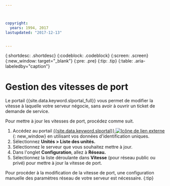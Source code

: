 ```yaml
---



copyright:
  years: 1994, 2017
lastupdated: "2017-12-13"


---
```


{:shortdesc: .shortdesc}
{:codeblock: .codeblock}
{:screen: .screen}
{:new_window: target="_blank"}
{:pre: .pre}
{:tip: .tip}
{:table: .aria-labeledby="caption"}

# Gestion des vitesses de port

Le portail {{site.data.keyword.slportal_full}} vous permet de modifier la vitesse à laquelle votre serveur négocie, sans avoir à ouvrir un ticket de demande de service.

Pour mettre à jour les vitesses de port, procédez comme suit.

1. Accédez au portail [{{site.data.keyword.slportal}} ![Icône de lien externe](../icons/launch-glyph.svg "Icône de lien externe")](https://control.softlayer.com/){: new_window} en utilisant vos données d'identification uniques.
2. Sélectionnez **Unités > Liste des unités.**
3. Sélectionnez le serveur que vous souhaitez mettre à jour.
4. Dans l'onglet **Configuration**, allez à **Réseau.**
5. Sélectionnez la liste déroulante dans **Vitesse** (pour réseau public ou privé) pour mettre à jour la vitesse de port.

Pour procéder à la modification de la vitesse de port, une configuration manuelle des paramètres réseau de votre serveur est nécessaire.
{:tip}
